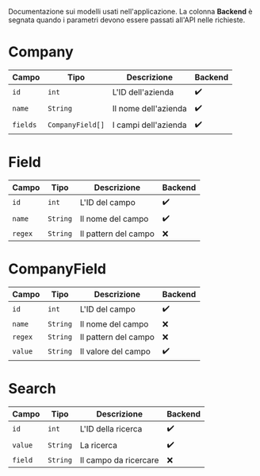Documentazione sui modelli usati nell'applicazione. La colonna **Backend** è segnata quando i parametri devono essere passati all'API nelle richieste.

# Company

| Campo | Tipo | Descrizione | Backend |
|-|-|-|-|
| `id` | `int` | L'ID dell'azienda | :heavy_check_mark: |
| `name` | `String` | Il nome dell'azienda | :heavy_check_mark: |
| `fields` | `CompanyField[]` | I campi dell'azienda | :heavy_check_mark: |

# Field

| Campo | Tipo | Descrizione | Backend |
|-|-|-|-|
| `id` | `int` | L'ID del campo | :heavy_check_mark: |
| `name` | `String` | Il nome del campo | :heavy_check_mark: |
| `regex` | `String` | Il pattern del campo | :x: |

# CompanyField

| Campo | Tipo | Descrizione | Backend |
|-|-|-|-|
| `id` | `int` | L'ID del campo | :heavy_check_mark: |
| `name` | `String` | Il nome del campo | :x: |
| `regex` | `String` | Il pattern del campo | :x: |
| `value` | `String` | Il valore del campo | :heavy_check_mark: |

# Search

| Campo | Tipo | Descrizione | Backend |
|-|-|-|-|
| `id` | `int` | L'ID della ricerca | :heavy_check_mark: |
| `value` | `String` | La ricerca | :heavy_check_mark: |
| `field` | `String` | Il campo da ricercare | :x: |
